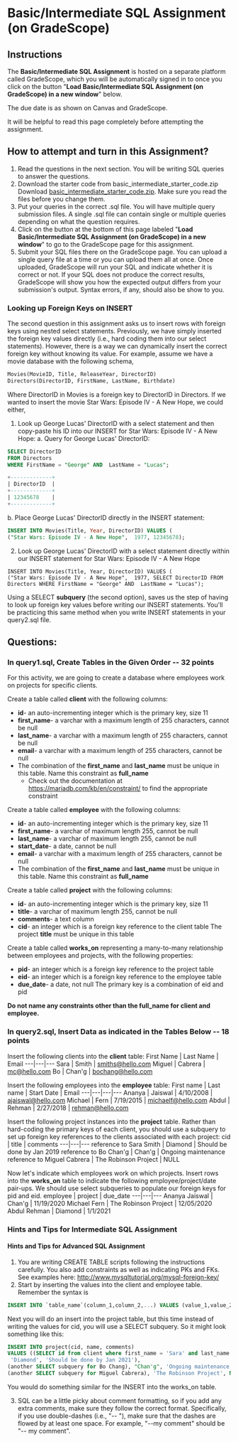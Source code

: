 # Basic/Intermediate SQL Assignment (on GradeScope)
## Instructions
The **Basic/Intermediate SQL Assignment** is hosted on a separate platform called GradeScope, which you will be automatically signed in to once you click on the button "**Load Basic/Intermediate SQL Assignment (on GradeScope) in a new window**" below.

The due date is as shown on Canvas and GradeScope.

It will be helpful to read this page completely before attempting the assignment.

## How to attempt and turn in this Assignment?
1. Read the questions in the next section. You will be writing SQL queries to answer the questions.
2. Download the starter code from basic_intermediate_starter_code.zip Download [basic_intermediate_starter_code.zip](https://canvas.oregonstate.edu/courses/1914742/files/99025245). Make sure you read the files before you change them.
3. Put your queries in the correct .sql file. You will have multiple query submission files. A single .sql file can contain single or multiple queries depending on what the question requires.
4. Click on the button at the bottom of this page labeled "**Load Basic/Intermediate SQL Assignment (on GradeScope) in a new window**" to go to the GradeScope page for this assignment.
5. Submit your SQL files there on the GradeScope page. You can upload a single query file at a time or you can upload them all at once. Once uploaded, GradeScope will run your SQL and indicate whether it is correct or not. If your SQL does not produce the correct results, GradeScope will show you how the expected output differs from your submission's output. Syntax errors, if any, should also be show to you.

### Looking up Foreign Keys on INSERT
The second question in this assignment asks us to insert rows with foreign keys using nested select statements. Previously, we have simply inserted the foreign key values directly (i.e., hard coding them into our select statements). However, there is a way we can dynamically insert the correct foreign key without knowing its value. For example, assume we have a movie database with the following schema,
```sql
Movies(MovieID, Title, ReleaseYear, DirectorID)
Directors(DirectorID, FirstName, LastName, Birthdate)
```
Where DirectorID in Movies is a foreign key to DirectorID in Directors. If we wanted to insert the movie Star Wars: Episode IV - A New Hope, we could either,

1. Look up George Lucas' DirectorID with a select statement and then copy-paste his ID into our INSERT for Star Wars: Episode IV - A New Hope:
  a. Query for George Lucas' DirectorID:
```sql
SELECT DirectorID
FROM Directors 
WHERE FirstName = "George" AND  LastName = "Lucas";
```
```sql
+-------------+
| DirectorID  |
+-------------+
| 12345678    |
+-------------+
```
  b. Place George Lucas' DirectorID directly in the INSERT statement:
```sql
INSERT INTO Movies(Title, Year, DirectorID) VALUES (
("Star Wars: Episode IV - A New Hope",  1977, 12345678);
```

2. Look up George Lucas' DirectorID with a select statement directly within our INSERT statement for Star Wars: Episode IV - A New Hope
```
INSERT INTO Movies(Title, Year, DirectorID) VALUES (
("Star Wars: Episode IV - A New Hope",  1977, SELECT DirectorID FROM Directors WHERE FirstName = "George" AND  LastName = "Lucas");
```
Using a SELECT **subquery** (the second option), saves us the step of having to look up foreign key values before writing our INSERT statements. You'll be practicing this same method when you write INSERT statements in your query2.sql file.

## Questions:
### In query1.sql, Create Tables in the Given Order -- 32 points
For this activity, we are going to create a database where employees work on projects for specific clients.

Create a table called **client** with the following columns:
- **id**- an auto-incrementing integer which is the primary key, size 11
- **first_name**- a varchar with a maximum length of 255 characters, cannot be null
- **last_name**- a varchar with a maximum length of 255 characters, cannot be null
- **email**- a varchar with a maximum length of 255 characters, cannot be null
- The combination of the **first_name** and **last_name** must be unique in this table. Name this constraint as **full_name**
  - Check out the documentation at https://mariadb.com/kb/en/constraint/ to find the appropriate constraint

Create a table called **employee** with the following columns:
- **id**- an auto-incrementing integer which is the primary key, size 11
- **first_name**- a varchar of maximum length 255, cannot be null
- **last_name**- a varchar of maximum length 255, cannot be null
- **start_date**- a date, cannot be null
- **email**- a varchar with a maximum length of 255 characters, cannot be null
- The combination of the **first_name** and **last_name** must be unique in this table. Name this constraint as **full_name**

Create a table called **project** with the following columns:
- **id**- an auto-incrementing integer which is the primary key, size 11
- **title**- a varchar of maximum length 255, cannot be null
- **comments**- a text column
- **cid**- an integer which is a foreign key reference to the client table
The project **title** must be unique in this table

Create a table called **works_on** representing a many-to-many relationship between employees and projects, with the following properties:
- **pid**- an integer which is a foreign key reference to the project table
- **eid**- an integer which is a foreign key reference to the employee table
- **due_date**- a date, not null
The primary key is a combination of eid and pid

**Do not name any constraints other than the full_name for client and employee.**

### In query2.sql, Insert Data as indicated in the Tables Below -- 18 points
Insert the following clients into the **client** table:
First Name | Last Name | Email
---|---|---
Sara | Smith | smiths@hello.com
Miguel | Cabrera | mc@hello.com
Bo | Chan'g | bochang@hello.com

Insert the following employees into the **employee** table:
First name | Last name | Start Date | Email
---|---|---|---
Ananya | Jaiswal | 4/10/2008 | ajaiswal@hello.com
Michael | Fern | 7/19/2015 | michaelf@hello.com
Abdul | Rehman | 2/27/2018  | rehman@hello.com

Insert the following project instances into the **project** table. Rather than hard-coding the primary keys of each client, you should use a subquery to set up foreign key references to the clients associated with each project:
cid | title | comments
---|---|---
reference to Sara Smith | Diamond | Should be done by Jan 2019
reference to Bo Chan'g | Chan'g | Ongoing maintenance
reference to Miguel Cabrera | The Robinson Project | NULL

Now let's indicate which employees work on which projects. Insert rows into the **works_on** table to indicate the following employee/project/date pair-ups. We should use select subqueries to populate our foreign keys for pid and eid.
employee | project | due_date
---|---|---
Ananya Jaiswal | Chan'g | 11/19/2020
Michael Fern | The Robinson Project | 12/05/2020
Abdul Rehman | Diamond | 1/1/2021

### Hints and Tips for Intermediate SQL Assignment
#### Hints and Tips for Advanced SQL Assignment
1. You are writing CREATE TABLE scripts following the instructions carefully. You also add constraints as well as indicating PKs and FKs. See examples here: http://www.mysqltutorial.org/mysql-foreign-key/
2. Start by inserting the values into the client and employee table. Remember the syntax is
```sql
INSERT INTO `table_name`(column_1,column_2,...) VALUES (value_1,value_2,...);
```
Next you will do an insert into the project table, but this time instead of writing the values for cid, you will use a SELECT subquery. So it might look something like this:
```sql
INSERT INTO project(cid, name, comments)
VALUES ((SELECT id from client where first_name = 'Sara' and last_name = 'Smith'), 
 'Diamond', 'Should be done by Jan 2021'),
(another SELECT subquery for Bo Chang), "Chan'g", 'Ongoing maintenance'),
(another SELECT subquery for Miguel Cabrera), 'The Robinson Project', NULL)
```
You would do something similar for the INSERT into the works_on table.

3. SQL can be a little picky about comment formatting, so if you add any extra comments, make sure they follow the correct format. Specifically, if you use double-dashes (i.e., "-- "), make sure that the dashes are flowed by at least one space. For example, "--my comment" should be "-- my comment".

